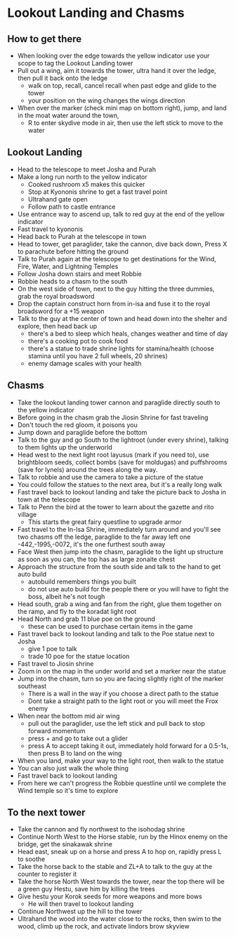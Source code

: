 # Lookout Landing and Chasms

## How to get there
- When looking over the edge towards the yellow indicator use your scope to tag the Lookout Landing tower
- Pull out a wing, aim it towards the tower, ultra hand it over the ledge, then pull it back onto the ledge
  - walk on top, recall, cancel recall when past edge and glide to the tower
  - your position on the wing changes the wings direction
- When over the marker (check mini map on bottom right), jump, and land in the moat water around the town, 
  - R to enter skydive mode in air, then use the left stick to move to the water
  
## Lookout Landing 

- Head to the telescope to meet Josha and Purah
- Make a long run north to the yellow indicator
  - Cooked rushroom x5 makes this quicker
  - Stop at Kyononis shrine to get a fast travel point
  - Ultrahand gate open
  - Follow path to castle entrance
- Use entrance way to ascend up, talk to red guy at the end of the yellow indicator
- Fast travel to kyononis
- Head back to Purah at the telescope in town
- Head to tower, get paraglider, take the cannon, dive back down, Press X to parachute before hitting the ground
- Talk to Purah again at the telescope to get destinations for the Wind, Fire, Water, and Lightning Temples
- Follow Josha down stairs and meet Robbie
- Robbie heads to a chasm to the south
- On the west side of town, next to the guy hitting the three dummies, grab the royal broadsword
- Drop the captain construct horn from in-isa and fuse it to the royal broadsword for a +15 weapon
- Talk to the guy at the center of town and head down into the shelter and explore, then head back up
  - there's a bed to sleep which heals, changes weather and time of day
  - there's a cooking pot to cook food
  - there's a statue to trade shrine lights for stamina/health (choose stamina until you have 2 full wheels, 20 shrines)
  - enemy damage scales with your health

## Chasms
- Take the lookout landing tower cannon and paraglide directly south to the yellow indicator
- Before going in the chasm grab the Jiosin Shrine for fast traveling
- Don't touch the red gloom, it poisons you
- Jump down and paraglide before the bottom
- Talk to the guy and go South to the lightroot (under every shrine), talking to them lights up the underworld
- Head west to the next light root Iayusus (mark if you need to), use brightbloom seeds, collect bombs (save for moldugas) and puffshrooms (save for lynels) around the trees along the way.
- Talk to robbie and use the camera to take a picture of the statue
- You could follow the statues to the next area, but it's a really long walk
- Fast travel back to lookout landing and take the picture back to Josha in town at the telescope
- Talk to Penn the bird at the tower to learn about the gazette and rito village
  - This starts the great fairy questline to upgrade armor
- Fast travel to the In-Isa Shrine, immediately turn around and you'll see two chasms off the ledge, paraglide to the far away left one -442,-1995,-0072, it's the one furthest south away
- Face West then jump into the chasm, paraglide to the light up structure as soon as you can, the top has as large zonaite chest
- Approach the structure from the south side and talk to the hand to get auto build
  - autobuild remembers things you built
  - do not use auto build for the people there or you will have to fight the boss, albeit he's not tough
- Head south, grab a wing and fan from the right, glue them together on the ramp, and fly to the koradat light root
- Head North and grab 11 blue poe on the ground
  - these can be used to purchase certain items in the game
- Fast travel back to lookout landing and talk to the Poe statue next to Josha
  - give 1 poe to talk
  - trade 10 poe for the statue location
- Fast travel to Jiosin shrine
- Zoom in on the map in the under world and set a marker near the statue
- Jump into the chasm, turn so you are facing slightly right of the marker southeast
  - There is a wall in the way if you choose a direct path to the statue
  - Dont take a straight path to the light root or you will meet the Frox enemy
- When near the bottom mid air wing  
  - pull out the paraglider, use the left stick and pull back to stop forward momentum
  - press + and go to take out a glider
  - press A to accept taking it out, immediately hold forward for a 0.5-1s, then press B to land on the wing
- When you land, make your way to the light root, then walk to the statue
- You can also just walk the whole thing
- Fast travel back to lookout landing
- From here we can't progress the Robbie questline until we complete the Wind temple so it's time to explore

## To the next tower
- Take the cannon and fly northwest to the isohodag shrine
- Continue North West to the Horse stable, run by the Hinox enemy on the bridge, get the sinakawak shrine
- Head east, sneak up on a horse and press A to hop on, rapidly press L to soothe
- Take the horse back to the stable and ZL+A to talk to the guy at the counter to register it
- Take the horse North West towards the tower, near the top there will be a green guy Hestu, save him by killing the trees
- Give hestu your Korok seeds for more weapons and more bows
  - He will then travel to lookout landing
- Continue Northwest up the hill to the tower
- Ultrahand the wood into the water close to the rocks, then swim to the wood, climb up the rock, and activate lindors brow skyview
